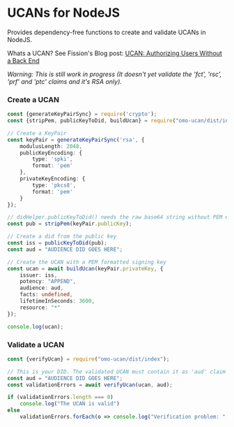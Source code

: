 # UCANs for NodeJS
Provides dependency-free functions to create and validate UCANs in NodeJS.  

Whats a UCAN? See Fission's Blog post: [UCAN: Authorizing Users Without a Back End](https://blog.fission.codes/auth-without-backend/)

*Warning: This is still work in progress (It doesn't yet validate the 'fct', 'rsc', 'prf' and 'ptc' claims and it's RSA only).*
### Create a UCAN
```typescript
const {generateKeyPairSync} = require('crypto');
const {stripPem, publicKeyToDid, buildUcan} = require("omo-ucan/dist/index");

// Create a KeyPair
const keyPair = generateKeyPairSync('rsa', {
    modulusLength: 2048,
    publicKeyEncoding: {
        type: 'spki',
        format: 'pem'
    },
    privateKeyEncoding: {
        type: 'pkcs8',
        format: 'pem'
    }
});

// didHelper.publicKeyToDid() needs the raw base64 string without PEM envelope
const pub = stripPem(keyPair.publicKey);

// Create a did from the public key
const iss = publicKeyToDid(pub);
const aud = "AUDIENCE DID GOES HERE";

// Create the UCAN with a PEM formatted signing key
const ucan = await buildUcan(keyPair.privateKey, {
    issuer: iss,
    potency: "APPEND",
    audience: aud,
    facts: undefined,
    lifetimeInSeconds: 3600,
    resource: "*"
});

console.log(ucan);
```

### Validate a UCAN
```typescript
const {verifyUcan} = require("omo-ucan/dist/index");

// This is your DID. The validated UCAN must contain it as 'aud' claim 
const aud = "AUDIENCE DID GOES HERE";
const validationErrors = await verifyUcan(ucan, aud);

if (validationErrors.length === 0)
    console.log("The UCAN is valid")
else
    validationErrors.forEach(o => console.log("Verification problem: ", o));
```
